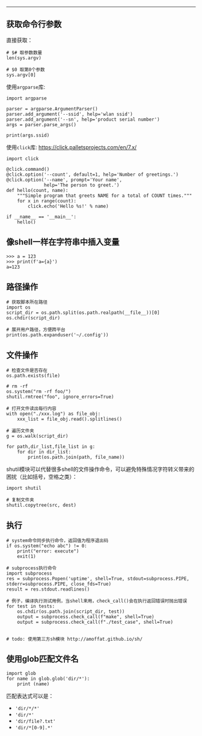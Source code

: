 

---



## 获取命令行参数

直接获取：

```
# $# 取参数数量
len(sys.argv)

# $0 取第0个参数
sys.argv[0]
```

使用`argparse`库:

```
import argparse

parser = argparse.ArgumentParser()
parser.add_argument('--ssid', help='wlan ssid')
parser.add_argument('--sn', help='product serial number')
args = parser.parse_args()

print(args.ssid)
```

使用`click`库: https://click.palletsprojects.com/en/7.x/

```
import click

@click.command()
@click.option('--count', default=1, help='Number of greetings.')
@click.option('--name', prompt='Your name',
              help='The person to greet.')
def hello(count, name):
    """Simple program that greets NAME for a total of COUNT times."""
    for x in range(count):
        click.echo('Hello %s!' % name)

if __name__ == '__main__':
    hello()
```



## 像shell一样在字符串中插入变量

```
>>> a = 123
>>> print(f'a={a}')
a=123
```



## 路径操作

```
# 获取脚本所在路径
import os
script_dir = os.path.split(os.path.realpath(__file__))[0]
os.chdir(script_dir)

# 展开用户路径，方便跨平台
print(os.path.expanduser('~/.config'))
```



## 文件操作

```
# 检查文件是否存在
os.path.exists(file)

# rm -rf
os.system("rm -rf foo/")
shutil.rmtree("foo", ignore_errors=True)

# 打开文件读出每行内容
with open("./xxx.log") as file_obj:
	xxx_list = file_obj.read().splitlines()

# 遍历文件夹
g = os.walk(script_dir)

for path,dir_list,file_list in g:
    for dir in dir_list:
        print(os.path.join(path, file_name))

```



shutil模块可以代替很多shell的文件操作命令，可以避免特殊情况字符转义带来的困扰（比如括号，空格之类）：

```
import shutil

# 复制文件夹
shutil.copytree(src, dest) 

```





## 执行

```
# system命令同步执行命令，返回值为程序退出码
if os.system("echo abc") != 0:
	print("error: execute")
	exit(1)

# subprocess执行命令
import subprocess
res = subprocess.Popen('uptime', shell=True, stdout=subprocess.PIPE, stderr=subprocess.PIPE, close_fds=True)
result = res.stdout.readlines()

# 例子，编译执行测试用例，当shell来用，check_call()会在执行返回错误时抛出错误
for test in tests:
	os.chdir(os.path.join(script_dir, test))
	output = subprocess.check_call(f"make", shell=True)
	output = subprocess.check_call(f"./test_case", shell=True)


# todo: 使用第三方sh模块 http://amoffat.github.io/sh/

```



## 使用glob匹配文件名

```
import glob
for name in glob.glob('dir/*'):
    print (name)
```

匹配表达式可以是：

- `'dir/*/*'`
- `'dir/*'`
- `'dir/file?.txt'`
- `'dir/*[0-9].*'`

